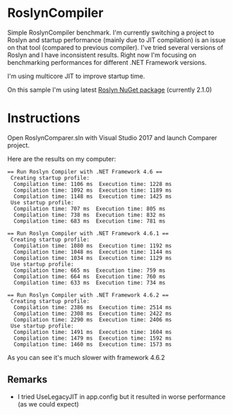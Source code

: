 # RoslynCompiler
Simple RoslynCompiler benchmark. I'm currently switching a project to Roslyn and startup performance (mainly due to JIT compilation) is an issue on that tool (compared to previous compiler). I've tried several versions of Roslyn and I have inconsistent results. Right now I'm focusing on benchmarking performances for different .NET Framework versions.

I'm using multicore JIT to improve startup time.

On this sample I'm using latest [Roslyn NuGet package](https://www.nuget.org/packages/Microsoft.CodeAnalysis.CSharp/) (currently 2.1.0) 

# Instructions
Open RoslynComparer.sln with Visual Studio 2017 and launch Comparer project.

Here are the results on my computer:
```
== Run Roslyn Compiler with .NET Framework 4.6 ==
 Creating startup profile:
  Compilation time: 1106 ms  Execution time: 1228 ms
  Compilation time: 1092 ms  Execution time: 1189 ms
  Compilation time: 1148 ms  Execution time: 1425 ms
 Use startup profile:
  Compilation time: 707 ms  Execution time: 805 ms
  Compilation time: 738 ms  Execution time: 832 ms
  Compilation time: 683 ms  Execution time: 781 ms

== Run Roslyn Compiler with .NET Framework 4.6.1 ==
 Creating startup profile:
  Compilation time: 1080 ms  Execution time: 1192 ms
  Compilation time: 1048 ms  Execution time: 1144 ms
  Compilation time: 1034 ms  Execution time: 1129 ms
 Use startup profile:
  Compilation time: 665 ms  Execution time: 759 ms
  Compilation time: 664 ms  Execution time: 760 ms
  Compilation time: 633 ms  Execution time: 734 ms

== Run Roslyn Compiler with .NET Framework 4.6.2 ==
 Creating startup profile:
  Compilation time: 2386 ms  Execution time: 2514 ms
  Compilation time: 2308 ms  Execution time: 2422 ms
  Compilation time: 2290 ms  Execution time: 2406 ms
 Use startup profile:
  Compilation time: 1491 ms  Execution time: 1604 ms
  Compilation time: 1479 ms  Execution time: 1592 ms
  Compilation time: 1460 ms  Execution time: 1573 ms
  ```

As you can see it's much slower with framework 4.6.2

## Remarks

- I tried UseLegacyJIT in app.config but it resulted in worse performance (as we could expect)
